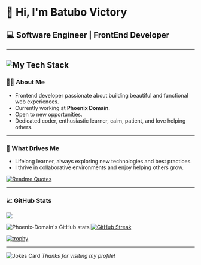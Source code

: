 # 👋 Hi, I'm Batubo Victory

## 💻 Software Engineer | FrontEnd Developer

---

![My Tech Stack](https://github-readme-tech-stack.vercel.app/api/cards?lineCount=2&width=1000&line1=html5%2CHTML5%2CE34F26%3Bcss3%2CCSS3%2C1572B6%3Bjavascript%2CJavaScript%2CF7DF1E%3Breact%2CReact%2C61DAFB%3Bvite%2CVite%2C646CFF%3Bbootstrap%2CBootstrap%2C7952B3%3Btailwindcss%2CTailwindCSS%2C06B6D4%3B&line2=nodejs%2CNode.js%2C339933%3Bnpm%2CNPM%2CCB3837%3Bgit%2CGit%2CF05032%3Bgithub%2CGitHub%2C181717%3Bfigma%2CFigma%2CF24E1E)
---

### 🧑‍💻 About Me

- Frontend developer passionate about building beautiful and functional web experiences.
- Currently working at **Phoenix Domain**.
- Open to new opportunities.
- Dedicated coder, enthusiastic learner, calm, patient, and love helping others.

---

### 🚀 What Drives Me

- Lifelong learner, always exploring new technologies and best practices.
- I thrive in collaborative environments and enjoy helping others grow.


[![Readme Quotes](https://quotes-github-readme.vercel.app/api?type=horizontal&theme=radical)](https://github.com/Phoenix-Domain/github-readme-quotes)

---


### 📈 GitHub Stats

![](https://komarev.com/ghpvc/?username=Phoenix-Domain)

![Phoenix-Domain's GitHub stats](https://github-readme-stats.vercel.app/api?username=Phoenix-Domain&show=reviews&show_icons=true&theme=radical)    [![GitHub Streak](https://streak-stats.demolab.com?user=Phoenix-Domain&theme=radical&hide_border=true)](https://git.io/streak-stats)

[![trophy](https://github-profile-trophy.vercel.app/?username=Phoenix-Domain&theme=radical)](https://github.com/Phoenix-Domain/github-profile-trophy)


---
![Jokes Card](https://readme-jokes.vercel.app/api)
_Thanks for visiting my profile!_
